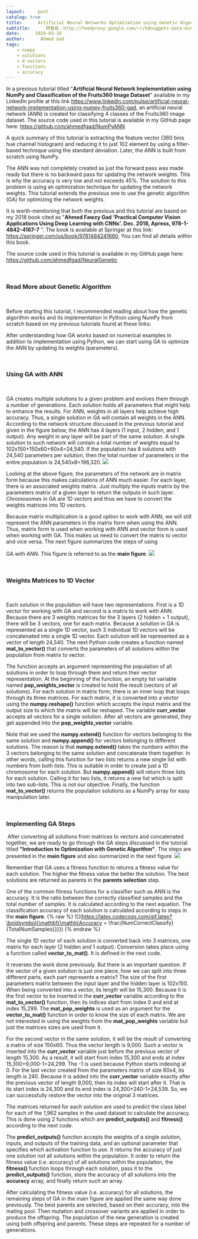```yaml
---
layout:     post
catalog: true
title:      Artificial Neural Networks Optimization using Genetic Algorithm with Python
subtitle:      转载自：http://feedproxy.google.com/~r/kdnuggets-data-mining-analytics/~3/wRYWnBQ0KjI/artificial-neural-networks-optimization-genetic-algorithm-python.html
date:      2019-03-18
author:      Ahmed Gad
tags:
    - numpy
    - solutions
    - d vectors
    - functions
    - accuracy
---
```



In a previous tutorial titled "**Artificial Neural Network Implementation using NumPy and Classification of the Fruits360 Image Dataset**" available in my LinkedIn profile at this link https://www.linkedin.com/pulse/artificial-neural-network-implementation-using-numpy-fruits360-gad, an artificial neural network (ANN) is created for classifying 4 classes of the Fruits360 image dataset. The source code used in this tutorial is available in my GitHub page here: https://github.com/ahmedfgad/NumPyANN

A quick summary of this tutorial is extracting the feature vector (360 bins hue channel histogram) and reducing it to just 102 element by using a filter-based technique using the standard deviation. Later, the ANN is built from scratch using NumPy.

The ANN was not completely created as just the forward pass was made ready but there is no backward pass for updating the network weights. This is why the accuracy is very low and not exceeds 45%. The solution to this problem is using an optimization technique for updating the network weights. This tutorial extends the previous one to use the genetic algorithm (GA) for optimizing the network weights.

It is worth-mentioning that both the previous and this tutorial are based on my 2018 book cited as "**Ahmed Fawzy Gad 'Practical Computer Vision Applications Using Deep Learning with CNNs'. Dec. 2018, Apress, 978-1-4842-4167-7** ". The book is available at Springer at this link: https://springer.com/us/book/9781484241660. You can find all details within this book.

The source code used in this tutorial is available in my GitHub page here: https://github.com/ahmedfgad/NeuralGenetic

 

### Read More about Genetic Algorithm

 

Before starting this tutorial, I recommended reading about how the genetic algorithm works and its implementation in Python using NumPy from scratch based on my previous tutorials found at these links:

After understanding how GA works based on numerical examples in addition to implementation using Python, we can start using GA to optimize the ANN by updating its weights (parameters).

 

### Using GA with ANN

 

GA creates multiple solutions to a given problem and evolves them through a number of generations. Each solution holds all parameters that might help to enhance the results. For ANN, weights in all layers help achieve high accuracy. Thus, a single solution in GA will contain all weights in the ANN. According to the network structure discussed in the previous tutorial and given in the figure below, the ANN has 4 layers (1 input, 2 hidden, and 1 output). Any weight in any layer will be part of the same solution. A single solution to such network will contain a total number of weights equal to 102x150+150x60+60x4=24,540. If the population has 8 solutions with 24,540 parameters per solution, then the total number of parameters in the entire population is 24,540x8=196,320.
![](https://www.kdnuggets.com/wp-content/uploads/ann.png)


Looking at the above figure, the parameters of the network are in matrix form because this makes calculations of ANN much easier. For each layer, there is an associated weights matrix. Just multiply the inputs matrix by the parameters matrix of a given layer to return the outputs in such layer. Chromosomes in GA are 1D vectors and thus we have to convert the weights matrices into 1D vectors.

Because matrix multiplication is a good option to work with ANN, we will still represent the ANN parameters in the matrix form when using the ANN. Thus, matrix form is used when working with ANN and vector form is used when working with GA. This makes us need to convert the matrix to vector and vice versa. The next figure summarizes the steps of using

GA with ANN. This figure is referred to as the **main figure**.
![](https://i.ibb.co/xzZpwRW/ga-ann.png)


 

### Weights Matrices to 1D Vector

 

Each solution in the population will have two representations. First is a 1D vector for working with GA and second is a matrix to work with ANN. Because there are 3 weights matrices for the 3 layers (2 hidden + 1 output), there will be 3 vectors, one for each matrix. Because a solution in GA is represented as a single 1D vector, such 3 individual 1D vectors will be concatenated into a single 1D vector. Each solution will be represented as a vector of length 24,540. The next Python code creates a function named **mat_to_vector()** that converts the parameters of all solutions within the population from matrix to vector.



The function accepts an argument representing the population of all solutions in order to loop through them and return their vector representation. At the beginning of the function, an empty list variable named **pop_weights_vector** is created to hold the result (vectors of all solutions). For each solution in matrix form, there is an inner loop that loops through its three matrices. For each matrix, it is converted into a vector using the **numpy.reshape()** function which accepts the input matrix and the output size to which the matrix will be reshaped. The variable **curr_vector** accepts all vectors for a single solution. After all vectors are generated, they get appended into the **pop_weights_vector** variable.

Note that we used the **numpy.extend()** function for vectors belonging to the same solution and **numpy.append()** for vectors belonging to different solutions. The reason is that **numpy.extend()** takes the numbers within the 3 vectors belonging to the same solution and concatenate them together. In other words, calling this function for two lists returns a new single list with numbers from both lists. This is suitable in order to create just a 1D chromosome for each solution. But **numpy.append()** will return three lists for each solution. Calling it for two lists, it returns a new list which is split into two sub-lists. This is not our objective. Finally, the function **mat_to_vector()** returns the population solutions as a NumPy array for easy manipulation later.

 

### Implementing GA Steps 

 After converting all solutions from matrices to vectors and concatenated together, we are ready to go through the GA steps discussed in the tutorial titled **"Introduction to Optimization with Genetic Algorithm"**. The steps are presented in the **main figure** and also summarized in the next figure.
![](https://www.kdnuggets.com/wp-content/uploads/implementing-ga-steps-1.png)


Remember that GA uses a fitness function to returns a fitness value for each solution. The higher the fitness value the better the solution. The best solutions are returned as parents in the **parents selection** step.

One of the common fitness functions for a classifier such as ANN is the accuracy. It is the ratio between the correctly classified samples and the total number of samples. It is calculated according to the next equation. The classification accuracy of each solution is calculated according to steps in the **main figure**.
{% raw %}
![](https://latex.codecogs.com/gif.latex?\boldsymbol{\mathbf{\mathit{Accuracy = \frac{NumCorrectClassify}{TotalNumSamples}}}})
{% endraw %}


The single 1D vector of each solution is converted back into 3 matrices, one matrix for each layer (2 hidden and 1 output). Conversion takes place using a function called **vector_to_mat()**. It is defined in the next code. 



It reverses the work done previously. But there is an important question. If the vector of a given solution is just one piece, how we can split into three different parts, each part represents a matrix? The size of the first parameters matrix between the input layer and the hidden layer is 102x150. When being converted into a vector, its length will be 15,300. Because it is the first vector to be inserted in the **curr_vector** variable according to the **mat_to_vector()** function, then its indices start from index 0 and end at index 15,299. The **mat_pop_weights** is used as an argument for the **vector_to_mat()** function in order to know the size of each matrix. We are not interested in using the weights from the **mat_pop_weights** variable but just the matrices sizes are used from it.

For the second vector in the same solution, it will be the result of converting a matrix of size 150x60. Thus the vector length is 9,000. Such a vector is inserted into the **curr_vector** variable just before the previous vector of length 15,300. As a result, it will start from index 15,300 and ends at index 15,300+9,000-1=24,299. The -1 is used because Python starts indexing at 0. For the last vector created from the parameters matrix of size 60x4, its length is 240. Because it is added into the **curr_vector** variable exactly after the previous vector of length 9,000, then its index will start after it. That is its start index is 24,300 and its end index is 24,300+240-1=24,539. So, we can successfully restore the vector into the original 3 matrices.

The matrices returned for each solution are used to predict the class label for each of the 1,962 samples in the used dataset to calculate the accuracy. This is done using 2 functions which are **predict_outputs()** and **fitness()** according to the next code.



The **predict_outputs()** function accepts the weights of a single solution, inputs, and outputs of the training data, and an optional parameter that specifies which activation function to use. It returns the accuracy of just one solution not all solutions within the population. It order to return the fitness value (i.e. accuracy) of all solutions within the population, the **fitness()** function loops through each solution, pass it to the **predict_outputs()** function, store the accuracy of all solutions into the **accuracy** array, and finally return such an array.

After calculating the fitness value (i.e. accuracy) for all solutions, the remaining steps of GA in the main figure are applied the same way done previously. The best parents are selected, based on their accuracy, into the mating pool. Then mutation and crossover variants are applied in order to produce the offspring. The population of the new generation is created using both offspring and parents. These steps are repeated for a number of generations.
